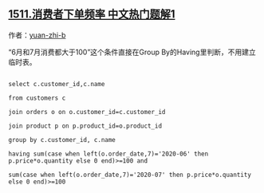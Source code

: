 ## [1511.消费者下单频率 中文热门题解1](https://leetcode.cn/problems/customer-order-frequency/solutions/100000/ms-sql-bu-shi-yong-lin-shi-biao-zhi-yong-group-byh)

作者：[yuan-zhi-b](https://leetcode.cn/u/yuan-zhi-b)

“6月和7月消费都大于100”这个条件直接在Group By的Having里判断，不用建立临时表。
```
select c.customer_id,c.name
from customers c
join orders o on o.customer_id=c.customer_id
join product p on p.product_id=o.product_id
group by c.customer_id, c.name
having sum(case when left(o.order_date,7)='2020-06' then p.price*o.quantity else 0 end)>=100 and
sum(case when left(o.order_date,7)='2020-07' then p.price*o.quantity else 0 end)>=100
```